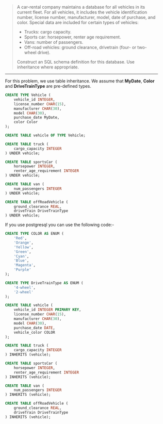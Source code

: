 > A car-rental company maintains a database for all vehicles in its current fleet. 
> For all vehicles, it includes the vehicle identification number, license number, 
> manufacturer, model, date of purchase, and color. Special data are included for 
> certain types of vehicles: 
> * Trucks: cargo capacity.
> * Sports car: horsepower, renter age requirement.
> * Vans: number of passengers. 
> * Off-road vehicles: ground clearance, drivetrain (four- or two-wheel drive). 
> 
> Construct an SQL schema definition for this database. Use inheritance where 
> appropriate. 

--------------------------------

For this problem, we use table inheritance. We assume that **MyDate**, **Color** 
and **DriveTrainType** are pre-defined types. 

```sql 
CREATE TYPE Vehicle (
    vehicle_id INTEGER, 
    license_number CHAR(15), 
    manufacturer CHAR(30), 
    model CHAR(30), 
    purchase_date MyDate, 
    color Color
);

CREATE TABLE vehicle OF TYPE Vehicle;

CREATE TABLE truck (
    cargo_capacity INTEGER
) UNDER vehicle;

CREATE TABLE sportsCar ( 
    horsepower INTEGER, 
    renter_age_requirement INTEGER
) UNDER vehicle;

CREATE TABLE van (
    num_passengers INTEGER
) UNDER vehicle;

CREATE TABLE offRoadVehicle ( 
    ground_clearance REAL, 
    driveTrain DriveTrainType
) UNDER vehicle;
```

If you use postgresql you can use the following code:- 

```sql 
CREATE TYPE COLOR AS ENUM (
    'Red',
    'Orange',
    'Yellow',
    'Green',
    'Cyan',
    'Blue',
    'Magenta',
    'Purple'
);

CREATE TYPE DriveTrainType AS ENUM (
    '4-wheel',
    '2-wheel'
);

CREATE TABLE vehicle (
    vehicle_id INTEGER PRIMARY KEY, 
    license_number CHAR(15), 
    manufacturer CHAR(30), 
    model CHAR(30), 
    purchase_date DATE, 
    vehicle_color COLOR
);

CREATE TABLE truck (
    cargo_capacity INTEGER
) INHERITS (vehicle);

CREATE TABLE sportsCar ( 
    horsepower INTEGER, 
    renter_age_requirement INTEGER
) INHERITS (vehicle);

CREATE TABLE van (
    num_passengers INTEGER
) INHERITS (vehicle);

CREATE TABLE offRoadVehicle ( 
    ground_clearance REAL, 
    driveTrain DriveTrainType
) INHERITS (vehicle);
```